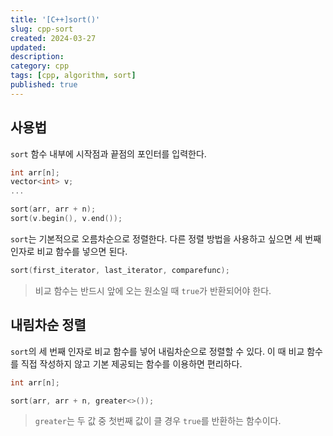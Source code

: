 ```yaml
---
title: '[C++]sort()'
slug: cpp-sort
created: 2024-03-27
updated:
description:
category: cpp
tags: [cpp, algorithm, sort]
published: true
---
```


## 사용법

`sort` 함수 내부에 시작점과 끝점의 포인터를 입력한다.

```cpp
int arr[n];
vector<int> v;
...

sort(arr, arr + n);
sort(v.begin(), v.end());
```

`sort`는 기본적으로 오름차순으로 정렬한다. 다른 정렬 방법을 사용하고 싶으면 세 번째 인자로 비교 함수를 넣으면 된다.

```cpp
sort(first_iterator, last_iterator, comparefunc);
```

> 비교 함수는 반드시 앞에 오는 원소일 때 `true`가 반환되어야 한다.

## 내림차순 정렬

`sort`의 세 번째 인자로 비교 함수를 넣어 내림차순으로 정렬할 수 있다.
이 때 비교 함수를 직접 작성하지 않고 기본 제공되는 함수를 이용하면 편리하다.

```cpp
int arr[n];

sort(arr, arr + n, greater<>());
```

> `greater`는 두 값 중 첫번째 값이 클 경우 `true`를 반환하는 함수이다.
